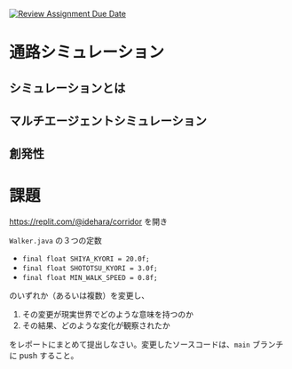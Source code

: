 [![Review Assignment Due Date](https://classroom.github.com/assets/deadline-readme-button-22041afd0340ce965d47ae6ef1cefeee28c7c493a6346c4f15d667ab976d596c.svg)](https://classroom.github.com/a/DznyNl0O)
# 通路シミュレーション

## シミュレーションとは

## マルチエージェントシミュレーション

## 創発性

# 課題

https://replit.com/@idehara/corridor を開き

`Walker.java` の３つの定数
- `final float SHIYA_KYORI = 20.0f;`
- `final float SHOTOTSU_KYORI = 3.0f;`
- `final float MIN_WALK_SPEED = 0.8f;`

のいずれか（あるいは複数）を変更し、

1. その変更が現実世界でどのような意味を持つのか
2. その結果、どのような変化が観察されたか

をレポートにまとめて提出しなさい。変更したソースコードは、`main` ブランチに push すること。


